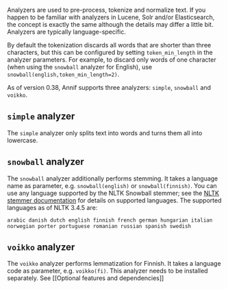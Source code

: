 Analyzers are used to pre-process, tokenize and normalize text. If you happen to be familiar with analyzers in Lucene, Solr and/or Elasticsearch, the concept is exactly the same although the details may differ a little bit. Analyzers are typically language-specific.

By default the tokenization discards all words that are shorter than three characters, but this can be configured by setting `token_min_length` in the analyzer parameters. For example, to discard only words of one character (when using the `snowball` analyzer for English), use `snowball(english,token_min_length=2)`.

As of version 0.38, Annif supports three analyzers: `simple`, `snowball` and `voikko`. 

## `simple` analyzer

The `simple` analyzer only splits text into words and turns them all into lowercase.

## `snowball` analyzer

The `snowball` analyzer additionally performs stemming. It takes a language name as parameter, e.g. `snowball(english)` or `snowball(finnish)`. You can use any language supported by the NLTK Snowball stemmer; see the [NLTK stemmer documentation](http://www.nltk.org/howto/stem.html) for details on supported languages.
The supported languages as of NLTK 3.4.5 are:

    arabic danish dutch english finnish french german hungarian italian norwegian porter portuguese romanian russian spanish swedish

## `voikko` analyzer

The `voikko` analyzer performs lemmatization for Finnish. It takes a language code as parameter, e.g. `voikko(fi)`. This analyzer needs to be installed separately. See [[Optional features and dependencies]]